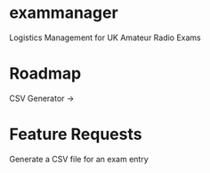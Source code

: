 # exammanager
Logistics Management for UK Amateur Radio Exams

# Roadmap
CSV Generator -> 

# Feature Requests
Generate a CSV file for an exam entry
